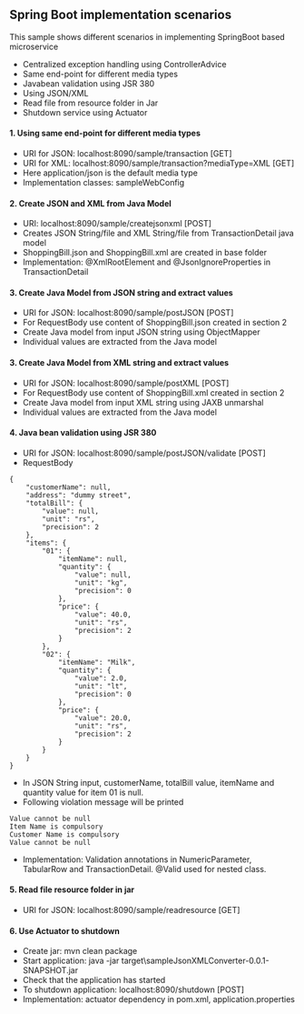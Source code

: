 ## Spring Boot implementation scenarios
This sample shows different scenarios in implementing SpringBoot based microservice
- Centralized exception handling using ControllerAdvice
- Same end-point for different media types
- Javabean validation using JSR 380
- Using JSON/XML
- Read file from resource folder in Jar
- Shutdown service using Actuator

#### 1. Using same end-point for different media types
- URI for JSON: localhost:8090/sample/transaction [GET]
- URI for XML: localhost:8090/sample/transaction?mediaType=XML   [GET]
- Here application/json is the default media type
- Implementation classes: sampleWebConfig
#### 2. Create JSON and XML from Java Model
- URI: localhost:8090/sample/createjsonxml	[POST]
- Creates JSON String/file and XML String/file from TransactionDetail java model
- ShoppingBill.json and ShoppingBill.xml are created in base folder
- Implementation: @XmlRootElement and @JsonIgnoreProperties in TransactionDetail
#### 3. Create Java Model from JSON string and extract values
- URI for JSON: localhost:8090/sample/postJSON	[POST]
- For RequestBody use content of ShoppingBill.json created in section 2
- Create Java model from input JSON string using ObjectMapper
- Individual values are extracted from the Java model
#### 3. Create Java Model from XML string and extract values
- URI for JSON: localhost:8090/sample/postXML	[POST]
- For RequestBody use content of ShoppingBill.xml created in section 2
- Create Java model from input XML string using JAXB unmarshal
- Individual values are extracted from the Java model
#### 4. Java bean validation using JSR 380
- URI for JSON: localhost:8090/sample/postJSON/validate	[POST]
- RequestBody
```
{
	"customerName": null,
	"address": "dummy street",
	"totalBill": {
		"value": null,
		"unit": "rs",
		"precision": 2
	},
	"items": {
		"01": {
			"itemName": null,
			"quantity": {
				"value": null,
				"unit": "kg",
				"precision": 0
			},
			"price": {
				"value": 40.0,
				"unit": "rs",
				"precision": 2
			}
		},
		"02": {
			"itemName": "Milk",
			"quantity": {
				"value": 2.0,
				"unit": "lt",
				"precision": 0
			},
			"price": {
				"value": 20.0,
				"unit": "rs",
				"precision": 2
			}
		}
	}
}
```
- In JSON String input, customerName, totalBill value, itemName and quantity value for item 01 is null.
- Following violation message will be printed
```
Value cannot be null
Item Name is compulsory
Customer Name is compulsory
Value cannot be null
```
- Implementation: Validation annotations in NumericParameter, TabularRow and TransactionDetail. @Valid used for nested class.
#### 5. Read file resource folder in jar
- URI for JSON: localhost:8090/sample/readresource	[GET]
#### 6. Use Actuator to shutdown
- Create jar: mvn clean package
- Start application: java -jar target\sampleJsonXMLConverter-0.0.1-SNAPSHOT.jar
- Check that the application has started
- To shutdown application: localhost:8090/shutdown [POST]
- Implementation: actuator dependency in pom.xml, application.properties


